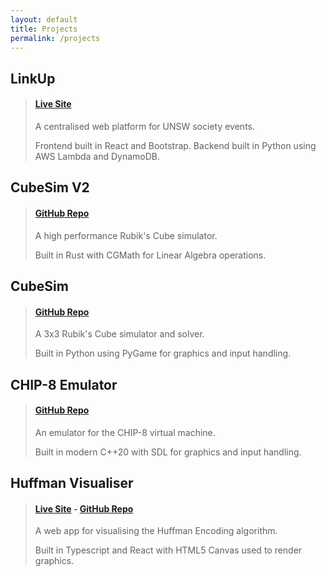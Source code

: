 ```yaml
---
layout: default
title: Projects
permalink: /projects
---
```


## LinkUp
> #### [Live Site](https://linkupevents.com.au)  
> A centralised web platform for UNSW society events.
>
> Frontend built in React and Bootstrap. Backend built in Python using AWS Lambda and DynamoDB.  

## CubeSim V2
> #### [GitHub Repo](https://github.com/V-Wong/CubeSim2)
> A high performance Rubik's Cube simulator.
>
> Built in Rust with CGMath for Linear Algebra operations.

## CubeSim
> #### [GitHub Repo](https://github.com/V-Wong/CubeSim)
> A 3x3 Rubik's Cube simulator and solver.
>
> Built in Python using PyGame for graphics and input handling.

## CHIP-8 Emulator
> #### [GitHub Repo](https://github.com/V-Wong/chip8)
> An emulator for the CHIP-8 virtual machine.
>
> Built in modern C++20 with SDL for graphics and input handling.

## Huffman Visualiser
> #### [Live Site](https://vwong.dev/Huffman-Encoding) - [GitHub Repo](https://github.com/V-Wong/Huffman-Encoding)
> A web app for visualising the Huffman Encoding algorithm.
>
> Built in Typescript and React with HTML5 Canvas used to render graphics.